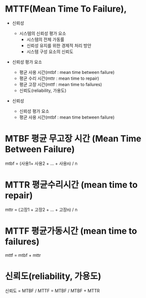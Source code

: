# MTTF(Mean Time To Failure), 

* 신뢰성
    * 시스템의 신뢰성 평가 요소
        * 시스템의 전체 가동률
        * 신뢰성 유지를 위한 경제적 처리 방안
        * 시스템 구성 요소의 신뢰도
* 신뢰성 평가 요소
    * 평균 사용 시간(mtbf : mean time between failure)
    * 평균 수리 시간(mttr : mean time to repair)
    * 평균 고장 시간(mttf : mean time to failures)
    * 신뢰도(reliability, 가용도)

* 신뢰성
    * 신뢰성 평가 요소
    * 평균 사용 시간(mtbf : mean time between failure)

# MTBF 평균 무고장 시간 (Mean Time Between Failure)
mtbf = (사용1+ 사용2 + ... + 사용n) / n

# MTTR 평균수리시간 (mean time to repair)    
mttr = (고장1 + 고장2 + ... + 고장n) / n

# MTTF 평균가동시간 (mean time to failures)
mttf = mtbf + mttr

# 신뢰도(reliability, 가용도)

신뢰도 = MTBF / MTTF
      = MTBF / MTBF + MTTR
